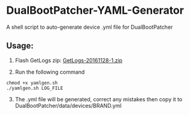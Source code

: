 # DualBootPatcher-YAML-Generator
A shell script to auto-generate device .yml file for DualBootPatcher

## Usage:

1. Flash GetLogs zip: [GetLogs-20161128-1.zip](https://dbp.noobdev.io/misc/getlogs/GetLogs-20161128-1.zip)

2. Run the following command
```
chmod +x yamlgen.sh
./yamlgen.sh LOG_FILE
```
3. The .yml file will be generated, correct any mistakes then copy it to DualBootPatcher/data/devices/BRAND.yml
